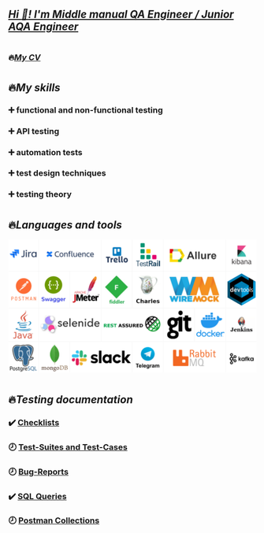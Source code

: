 ## [***Hi :wave:! I'm Middle manual QA Engineer / Junior AQA Engineer***](https://drive.google.com/file/d/1N3R2RimbpmIaYK57mg7Qdf8HXn0CSiwL/view?usp=share_link)
# 
### :fire:[***My CV***](https://drive.google.com/file/d/1N3R2RimbpmIaYK57mg7Qdf8HXn0CSiwL/view?usp=share_link)
# 
## :fire:***My skills***

### :heavy_plus_sign: functional and non-functional testing
### :heavy_plus_sign: API testing
### :heavy_plus_sign: automation tests
### :heavy_plus_sign: test design techniques
### :heavy_plus_sign: testing theory
# 
## :fire:***Languages and tools***

![Tools](https://github.com/arteeem13/arteeem13/blob/main/pictures/logoSkills.PNG)

# 
## :fire:***Testing documentation***

### :heavy_check_mark: [Checklists](https://github.com/arteeem13/arteeem13/blob/main/Check-list.pdf)
### :clock8: [Test-Suites and Test-Cases](https://raw.githubusercontent.com/arteeem13/arteeem13/main/pictures/pageUnderConstruction.png)
### :clock8: [Bug-Reports](https://raw.githubusercontent.com/arteeem13/arteeem13/main/pictures/pageUnderConstruction.png)
### :heavy_check_mark: [SQL Queries](https://github.com/arteeem13/arteeem13/blob/main/SQL.pdf)
### :clock8: [Postman Collections](https://raw.githubusercontent.com/arteeem13/arteeem13/main/pictures/pageUnderConstruction.png)
